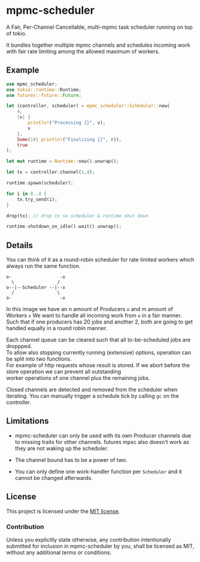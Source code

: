 # mpmc-scheduler

A Fair, Per-Channel Cancellable, multi-mpmc task scheduler running on top of tokio.

It bundles together multiple mpmc channels and schedules incoming work with fair rate limiting among the allowed maximum of workers.

## Example

```rust
use mpmc_scheduler;
use tokio::runtime::Runtime;
use futures::future::Future;

let (controller, scheduler) = mpmc_scheduler::Scheduler::new(
    4,
    |v| {
        println!("Processing {}", v);
        v
    },
    Some(|r| println!("Finalizing {}", r)),
    true
);

let mut runtime = Runtime::new().unwrap();

let tx = controller.channel(1,4);

runtime.spawn(scheduler);

for i in 0..4 {
    tx.try_send(i);
}

drop(tx); // drop tx so scheduler & runtime shut down

runtime.shutdown_on_idle().wait().unwrap();
```

## Details 

You can think of it as a round-robin scheduler for rate limited workers which always run the same function.

```text
o-                  -x
  \                /
o--|--Scheduler --|--x
  /                \
o-                  -x
```

In this image we have an n amount of Producers `o` and m amount of Workers `x`
We want to handle all incoming work from `o` in a fair manner. Such that if
one producers has 20 jobs and another 2, both are going to get handled equally in a round robin manner.

Each channel queue can be cleared such that all to-be-scheduled jobs are droppped.  
To allow also stopping currently running (extensive) options, operation can be split into two functions.  
For example of http requests whose result is stored. If we abort before the store operation we can prevent all outstanding  
worker operations of one channel plus the remaining jobs.  

Closed channels are detected and removed from the scheduler when iterating.
You can manually trigger a schedule tick by calling `gc` on the controller.

## Limitations
- mpmc-scheduler can only be used with its own Producer channels due to missing traits for other channels. futures mpsc also doesn't work as they are not waking up the scheduler.

- The channel bound has to be a power of two. 

- You can only define one work-handler function per `Scheduler` and it cannot be changed afterwards.


## License

This project is licensed under the [MIT license](LICENSE).

### Contribution

Unless you explicitly state otherwise, any contribution intentionally submitted
for inclusion in mpmc-scheduler by you, shall be licensed as MIT, without any additional
terms or conditions.
